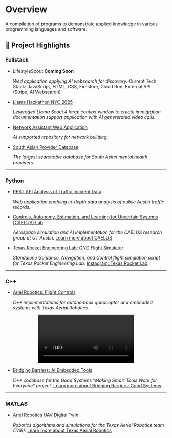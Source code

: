 # Overview
A compilation of programs to demonstrate applied knowledge in various programming languages and software.

## 🚀 Project Highlights

### **Fullstack**
- LifestyleScout **Coming Soon**

  *Wed application applying AI websearch for discovery.* Current Tech Stack: JavaScript, HTML, CSS, Firestore, Cloud Run, External API (Stripe, AI Websearch)
  
- [Llama Hackathon NYC 2025](https://github.com/Aaron-Pandian/llamahackathon4-guia)
  
  *Leveraged Llama Scout 4 large context window to create immigration documentation support application with AI genererated video calls.*

- [Network Assistant Web Application](https://whatsmycity.site/)

  *AI supported repository for network building.*

- [South Asian Provider Database](https://findsouthasianmhc.org/)

  *The largest searchable database for South Asian mental health providers.*

---

### **Python**


- [REST API Analysis of Traffic Incident Data](https://github.com/Aaron-Pandian/austin-traffic-analysis)

  *Web application enabling in-depth data analysis of public Austin traffic records.*
  
- [Controls, Autonomy, Estimation, and Learning for Uncertain Systems (CAELUS) Lab](https://github.com/Aaron-Pandian/Projects/tree/main/Python/2024/CAELUS)  

  *Aerospace simulation and AI implementation for the CAELUS research group at UT Austin.* [Learn more about CAELUS](https://sites.utexas.edu/bajones/)

- [Texas Rocket Engineering Lab: GNC Flight Simulator](https://github.com/Aaron-Pandian/Projects/blob/main/Python/2023/TREL/gnc_flight_sim.py)  

  *Standalone Guidance, Navigation, and Control flight simulation script for Texas Rocket Engineering Lab.* [Instagram: Texas Rocket Lab](https://www.instagram.com/texasrocketlab/?hl=en)

---

### **C++**
- [Ariel Robotics: Flight Controls](https://github.com/Aaron-Pandian/Projects/tree/main/C%2B%2B/2024/Ariel%20Robotics)  

  *C++ implementations for autonomous quadcopter and embedded systems with Texas Aerial Robotics.*
<div align="center">
<video src="https://github.com/user-attachments/assets/7fdb64e1-130c-4d1a-9e19-8bfccefb6de5" alt="Aerial Robotics Course Tournament" width="300">
[Watch Full Video](https://www.youtube.com/watch?v=zW7SgIeaNmM)
</div>
  
- [Bridging Barriers: AI Embedded Tools](https://github.com/Aaron-Pandian/Projects/tree/main/C%2B%2B/2022/Bridging%20Barriers)  

  *C++ codebase for the Good Systems “Making Smart Tools Work for Everyone” project.* [Learn more about Bridging Barriers: Good Systems](https://bridgingbarriers.utexas.edu/good-systems/projects/making-smart-tools-work-for-everyone)

---

### **MATLAB**
- [Ariel Robotics UAV Digital Twin](https://github.com/Aaron-Pandian/Projects/tree/main/MATLAB/2024/Ariel%20Robotics)  

  *Robotics algorithms and simulations for the Texas Aerial Robotics team (TAR).* [Learn more about Texas Aerial Robotics](https://www.texasaerialrobotics.com/)
